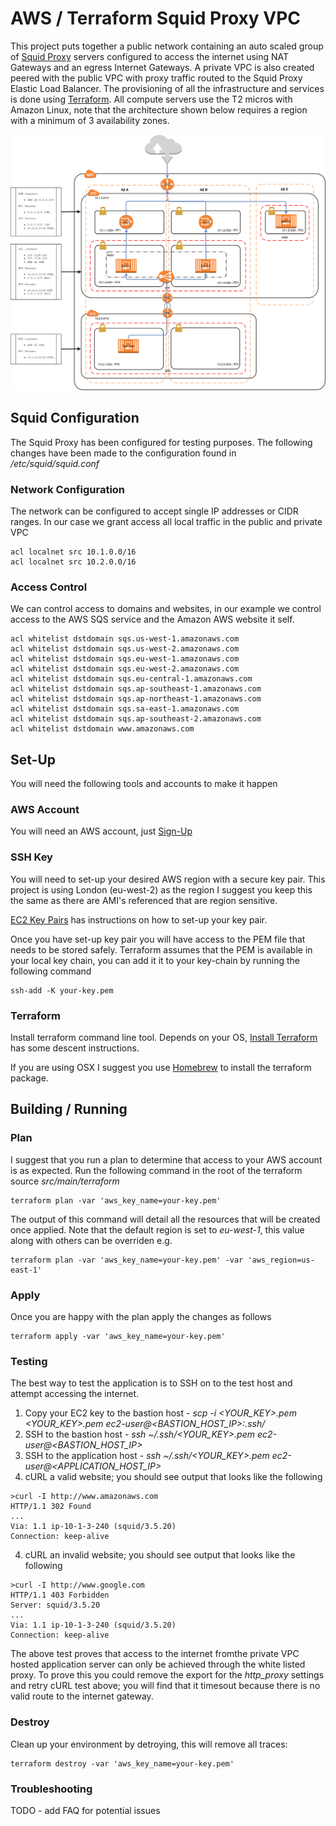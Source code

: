 # AWS / Terraform Squid Proxy VPC

This project puts together a public network containing an auto scaled group of [Squid Proxy](http://squid-proxy.net/) servers configured 
to access the internet using NAT Gateways and an egress Internet Gateways. A private VPC is also created peered with the public VPC with proxy 
traffic routed to the Squid Proxy Elastic Load Balancer.
The provisioning of all the infrastructure and services is done using [Terraform](https://www.terraform.io/).
All compute servers use the T2 micros with Amazon Linux, note that the architecture shown below requires a region with a minimum of 3 availability zones.

![Resilent VPC](aws-terraform-squid-proxy-vpc.png)


## Squid Configuration

The Squid Proxy has been configured for testing purposes.
The following changes have been made to the configuration found in _/etc/squid/squid.conf_

### Network Configuration

The network can be configured to accept single IP addresses or CIDR ranges. In our case we grant access all local traffic in 
the public and private VPC

```commandline
acl localnet src 10.1.0.0/16
acl localnet src 10.2.0.0/16
```

### Access Control

We can control access to domains and websites, in our example we control access to the AWS SQS service and the Amazon AWS website it self.

```commandline
acl whitelist dstdomain sqs.us-west-1.amazonaws.com
acl whitelist dstdomain sqs.us-west-2.amazonaws.com
acl whitelist dstdomain sqs.eu-west-1.amazonaws.com
acl whitelist dstdomain sqs.eu-west-2.amazonaws.com
acl whitelist dstdomain sqs.eu-central-1.amazonaws.com
acl whitelist dstdomain sqs.ap-southeast-1.amazonaws.com
acl whitelist dstdomain sqs.ap-northeast-1.amazonaws.com
acl whitelist dstdomain sqs.sa-east-1.amazonaws.com
acl whitelist dstdomain sqs.ap-southeast-2.amazonaws.com
acl whitelist dstdomain www.amazonaws.com
```

## Set-Up

You will need the following tools and accounts to make it happen

### AWS Account

You will need an AWS account, just [Sign-Up](https://aws.amazon.com/free)

### SSH Key

You will need to set-up your desired AWS region with a secure key pair.
This project is using London (eu-west-2) as the region I suggest you keep this the same as there are AMI's referenced that are region sensitive.

[EC2 Key Pairs](http://docs.aws.amazon.com/AWSEC2/latest/UserGuide/ec2-key-pairs.html) has instructions on how to set-up your key pair.

Once you have set-up key pair you will have access to the PEM file that needs to be stored safely.
Terraform assumes that the PEM is available in your local key chain, you can add it it to your key-chain by running the following command

```commandline
ssh-add -K your-key.pem
```

### Terraform

Install terraform command line tool. Depends on your OS, [Install Terraform](https://www.terraform.io/intro/getting-started/install.html) has some descent instructions.

If you are using OSX I suggest you use [Homebrew](https://brew.sh/) to install the terraform package.

## Building / Running

### Plan

I suggest that you run a plan to determine that access to your AWS account is as expected.
Run the following command in the root of the terraform source _src/main/terraform_


```commandline
terraform plan -var 'aws_key_name=your-key.pem'
```

The output of this command will detail all the resources that will be created once applied.
Note that the default region is set to _eu-west-1_, this value along with others can be overriden e.g.

```commandline
terraform plan -var 'aws_key_name=your-key.pem' -var 'aws_region=us-east-1'
```

### Apply

Once you are happy with the plan apply the changes as follows

```commandline
terraform apply -var 'aws_key_name=your-key.pem'
```

### Testing

The best way to test the application is to SSH on to the test host and attempt accessing the internet.

1. Copy your EC2 key to the bastion host - _scp -i <YOUR_KEY>.pem <YOUR_KEY>.pem ec2-user@<BASTION_HOST_IP>:.ssh/_
2. SSH to the bastion host - _ssh ~/.ssh/<YOUR_KEY>.pem ec2-user@<BASTION_HOST_IP>_
3. SSH to the application host - _ssh ~/.ssh/<YOUR_KEY>.pem ec2-user@<APPLICATION_HOST_IP>_
4. cURL a valid website; you should see output that looks like the following
```
>curl -I http://www.amazonaws.com
HTTP/1.1 302 Found
...
Via: 1.1 ip-10-1-3-240 (squid/3.5.20)
Connection: keep-alive
```
4. cURL an invalid website; you should see output that looks like the following
```
>curl -I http://www.google.com
HTTP/1.1 403 Forbidden
Server: squid/3.5.20
...
Via: 1.1 ip-10-1-3-240 (squid/3.5.20)
Connection: keep-alive
```

The above test proves that access to the internet fromthe private VPC hosted application server can only be achieved 
through the white listed proxy. To prove this you could remove the export for the _http_proxy_ settings and retry cURL 
test above; you will find that it timesout because there is no valid route to the internet gateway.

### Destroy

Clean up your environment by detroying, this will remove all traces:
```commandline
terraform destroy -var 'aws_key_name=your-key.pem'
```

### Troubleshooting

TODO - add FAQ for potential issues 